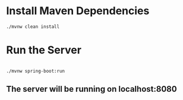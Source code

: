 # Install Maven Dependencies

 ``` 
./mvnw clean install
 ```

# Run the Server

```

./mvnw spring-boot:run

```

## The server will be running on localhost:8080